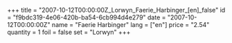 +++
title = "2007-10-12T00:00:00Z_Lorwyn_Faerie_Harbinger_[en]_false"
id = "f9bdc319-4e06-420b-ba54-6cb994d4e279"
date = "2007-10-12T00:00:00Z"
name = "Faerie Harbinger"
lang = ["en"]
price = "2.54"
quantity = 1
foil = false
set = "Lorwyn"
+++
